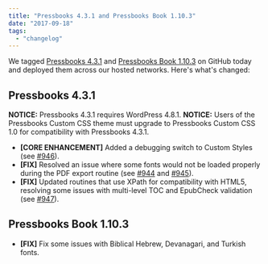 ```yaml
---
title: "Pressbooks 4.3.1 and Pressbooks Book 1.10.3"
date: "2017-09-18"
tags: 
  - "changelog"
---
```


We tagged [Pressbooks 4.3.1](https://github.com/pressbooks/pressbooks/releases/tag/4.3.1) and [Pressbooks Book 1.10.3](https://github.com/pressbooks/pressbooks-book/releases/tag/1.10.3) on GitHub today and deployed them across our hosted networks. Here's what's changed:

## Pressbooks 4.3.1

**NOTICE:** Pressbooks 4.3.1 requires WordPress 4.8.1. **NOTICE:** Users of the Pressbooks Custom CSS theme must upgrade to Pressbooks Custom CSS 1.0 for compatibility with Pressbooks 4.3.1.

- **[CORE ENHANCEMENT]** Added a debugging switch to Custom Styles (see [#946](https://github.com/pressbooks/pressbooks/pull/946)).
- **[FIX]** Resolved an issue where some fonts would not be loaded properly during the PDF export routine (see [#944](https://github.com/pressbooks/pressbooks/pull/944 "Fonts bugs") and [#945](https://github.com/pressbooks/pressbooks/issues/945)).
- **[FIX]** Updated routines that use XPath for compatibility with HTML5, resolving some issues with multi-level TOC and EpubCheck validation (see [#947](https://github.com/pressbooks/pressbooks/pull/947)).

## Pressbooks Book 1.10.3

- **[FIX]** Fix some issues with Biblical Hebrew, Devanagari, and Turkish fonts.
